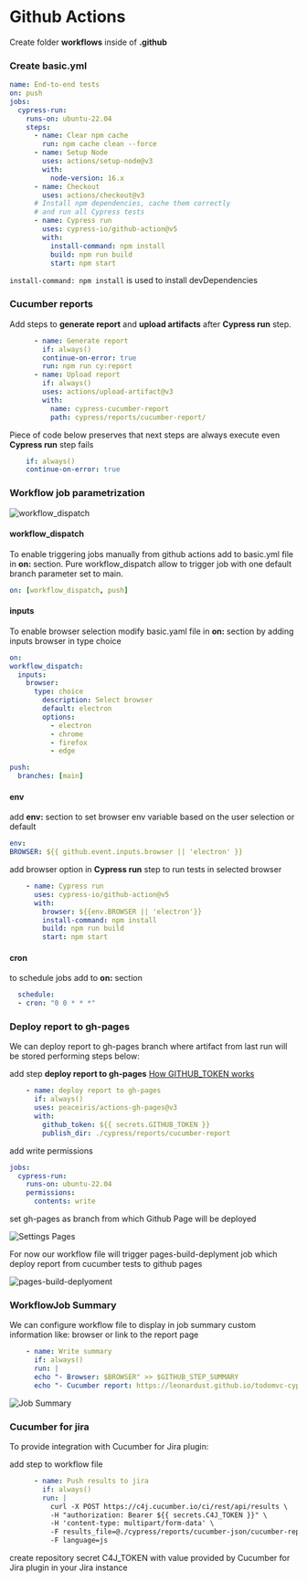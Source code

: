 # Github Actions

Create folder **workflows** inside of **.github**

### Create basic.yml

```yaml
name: End-to-end tests
on: push
jobs:
  cypress-run:
    runs-on: ubuntu-22.04
    steps:
      - name: Clear npm cache
        run: npm cache clean --force
      - name: Setup Node
        uses: actions/setup-node@v3
        with:
          node-version: 16.x
      - name: Checkout
        uses: actions/checkout@v3
      # Install npm dependencies, cache them correctly
      # and run all Cypress tests
      - name: Cypress run
        uses: cypress-io/github-action@v5
        with:
          install-command: npm install
          build: npm run build
          start: npm start
```

`install-command: npm install` is used to install devDependencies

### Cucumber reports

Add steps to **generate report** and **upload artifacts** after **Cypress run** step. 

```yaml
      - name: Generate report
        if: always()
        continue-on-error: true
        run: npm run cy:report
      - name: Upload report
        if: always()
        uses: actions/upload-artifact@v3
        with:
          name: cypress-cucumber-report
          path: cypress/reports/cucumber-report/
```          

Piece of code below preserves that next steps are always execute even **Cypress run** step fails  

```yaml
    if: always()
    continue-on-error: true
```

### Workflow job parametrization 

![workflow_dispatch](../pictures/workflow_dispatch.png)

#### workflow_dispatch

To enable triggering jobs manually from github actions add to basic.yml file in **on:** section. Pure workflow_dispatch allow to trigger job with one default branch parameter set to main.
  
  ``` yaml
  on: [workflow_dispatch, push]
  ```
  
#### inputs  

To enable browser selection modify basic.yaml file in **on:** section by adding inputs browser in type choice

  ```yaml
  on:
  workflow_dispatch:
    inputs:
      browser:
        type: choice
          description: Select browser
          default: electron
          options:
            - electron
            - chrome
            - firefox
            - edge

  push:
    branches: [main]
  ```

  #### env

  add **env:** section to set browser env variable based on the user selection or default

  ```yaml
  env:
  BROWSER: ${{ github.event.inputs.browser || 'electron' }}
  ```

  add browser option in **Cypress run** step to run tests in selected browser

  ```yaml
      - name: Cypress run
        uses: cypress-io/github-action@v5
        with:
          browser: ${{env.BROWSER || 'electron'}}
          install-command: npm install
          build: npm run build
          start: npm start
  ```

#### cron

  to schedule jobs add to **on:** section

  ```yaml
    schedule:
    - cron: "0 0 * * *"
  ```  

### Deploy report to gh-pages

We can deploy report to gh-pages branch where artifact from last run will be stored performing steps below:

add step **deploy report to gh-pages** [How GITHUB_TOKEN works](https://dev.to/github/the-githubtoken-in-github-actions-how-it-works-change-permissions-customizations-3cgp)

```yaml
    - name: deploy report to gh-pages
      if: always()
      uses: peaceiris/actions-gh-pages@v3
      with:
        github_token: ${{ secrets.GITHUB_TOKEN }}
        publish_dir: ./cypress/reports/cucumber-report
```   


add write permissions

```yaml
jobs:
  cypress-run:
    runs-on: ubuntu-22.04
    permissions:
      contents: write
```      

set gh-pages as branch from which Github Page will be deployed

![Settings Pages](../pictures/gh_pages.png)

For now our workflow file will trigger pages-build-deplyment job which deploy report from cucumber tests to github pages

![pages-build-deplyoment](../pictures/pages_build_deplyoment.png)

### WorkflowJob Summary

We can configure workflow file to display in job summary custom information like: browser or link to the report page

```yaml
    - name: Write summary
      if: always()
      run: |
      echo "- Browser: $BROWSER" >> $GITHUB_STEP_SUMMARY
      echo "- Cucumber report: https://leonardust.github.io/todomvc-cypress/" >> $GITHUB_STEP_SUMMARY
```      

![Job Summary](../pictures/cypress_run_summary.png)

### Cucumber for jira

To provide integration with Cucumber for Jira plugin: 

add step to workflow file

```yaml
      - name: Push results to jira
        if: always()
        run: |
          curl -X POST https://c4j.cucumber.io/ci/rest/api/results \
          -H "authorization: Bearer ${{ secrets.C4J_TOKEN }}" \
          -H 'content-type: multipart/form-data' \
          -F results_file=@./cypress/reports/cucumber-json/cucumber-report.json \
          -F language=js
```

create repository secret C4J_TOKEN with value provided by Cucumber for Jira plugin in your Jira instance